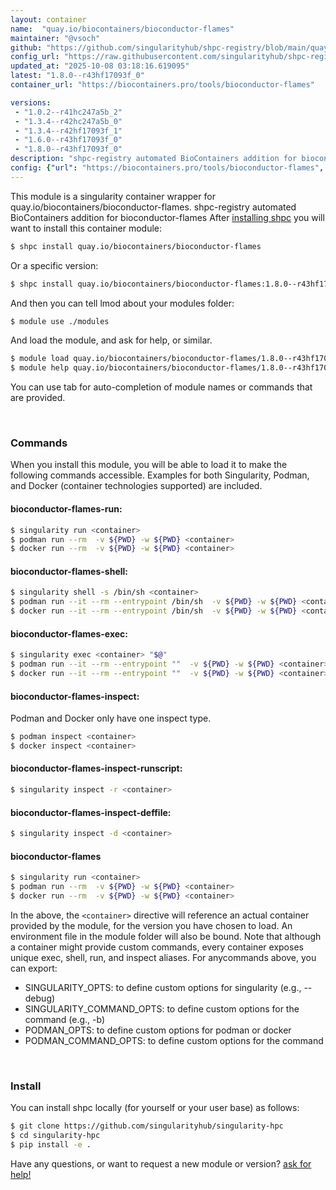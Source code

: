 ```yaml
---
layout: container
name:  "quay.io/biocontainers/bioconductor-flames"
maintainer: "@vsoch"
github: "https://github.com/singularityhub/shpc-registry/blob/main/quay.io/biocontainers/bioconductor-flames/container.yaml"
config_url: "https://raw.githubusercontent.com/singularityhub/shpc-registry/main/quay.io/biocontainers/bioconductor-flames/container.yaml"
updated_at: "2025-10-08 03:18:16.619095"
latest: "1.8.0--r43hf17093f_0"
container_url: "https://biocontainers.pro/tools/bioconductor-flames"

versions:
 - "1.0.2--r41hc247a5b_2"
 - "1.3.4--r42hc247a5b_0"
 - "1.3.4--r42hf17093f_1"
 - "1.6.0--r43hf17093f_0"
 - "1.8.0--r43hf17093f_0"
description: "shpc-registry automated BioContainers addition for bioconductor-flames"
config: {"url": "https://biocontainers.pro/tools/bioconductor-flames", "maintainer": "@vsoch", "description": "shpc-registry automated BioContainers addition for bioconductor-flames", "latest": {"1.8.0--r43hf17093f_0": "sha256:059d0a832c057646cd327bfc03e39645ff68a3ee85c55af9ba3c3b64193ce76d"}, "tags": {"1.0.2--r41hc247a5b_2": "sha256:ab2aa45994b7945338a56f90d80e77eac1332ea66f88bd25097e05c535d96f87", "1.3.4--r42hc247a5b_0": "sha256:bd8ad9146cb8f6b85d9d6a35a652dd6fbd0bf19d5095a2c3c45b89963d88bf0e", "1.3.4--r42hf17093f_1": "sha256:9574e1d0d89b2186da009b79c89ffed0047080df74ee27d9978bba76d825eb3a", "1.6.0--r43hf17093f_0": "sha256:5c523d50399e8d4176fa7f9f5f0a85d2f48422658b89fade0c0039ffc3049928", "1.8.0--r43hf17093f_0": "sha256:059d0a832c057646cd327bfc03e39645ff68a3ee85c55af9ba3c3b64193ce76d"}, "docker": "quay.io/biocontainers/bioconductor-flames"}
---
```


This module is a singularity container wrapper for quay.io/biocontainers/bioconductor-flames.
shpc-registry automated BioContainers addition for bioconductor-flames
After [installing shpc](#install) you will want to install this container module:


```bash
$ shpc install quay.io/biocontainers/bioconductor-flames
```

Or a specific version:

```bash
$ shpc install quay.io/biocontainers/bioconductor-flames:1.8.0--r43hf17093f_0
```

And then you can tell lmod about your modules folder:

```bash
$ module use ./modules
```

And load the module, and ask for help, or similar.

```bash
$ module load quay.io/biocontainers/bioconductor-flames/1.8.0--r43hf17093f_0
$ module help quay.io/biocontainers/bioconductor-flames/1.8.0--r43hf17093f_0
```

You can use tab for auto-completion of module names or commands that are provided.

<br>

### Commands

When you install this module, you will be able to load it to make the following commands accessible.
Examples for both Singularity, Podman, and Docker (container technologies supported) are included.

#### bioconductor-flames-run:

```bash
$ singularity run <container>
$ podman run --rm  -v ${PWD} -w ${PWD} <container>
$ docker run --rm  -v ${PWD} -w ${PWD} <container>
```

#### bioconductor-flames-shell:

```bash
$ singularity shell -s /bin/sh <container>
$ podman run --it --rm --entrypoint /bin/sh  -v ${PWD} -w ${PWD} <container>
$ docker run --it --rm --entrypoint /bin/sh  -v ${PWD} -w ${PWD} <container>
```

#### bioconductor-flames-exec:

```bash
$ singularity exec <container> "$@"
$ podman run --it --rm --entrypoint ""  -v ${PWD} -w ${PWD} <container> "$@"
$ docker run --it --rm --entrypoint ""  -v ${PWD} -w ${PWD} <container> "$@"
```

#### bioconductor-flames-inspect:

Podman and Docker only have one inspect type.

```bash
$ podman inspect <container>
$ docker inspect <container>
```

#### bioconductor-flames-inspect-runscript:

```bash
$ singularity inspect -r <container>
```

#### bioconductor-flames-inspect-deffile:

```bash
$ singularity inspect -d <container>
```



#### bioconductor-flames

```bash
$ singularity run <container>
$ podman run --rm  -v ${PWD} -w ${PWD} <container>
$ docker run --rm  -v ${PWD} -w ${PWD} <container>
```


In the above, the `<container>` directive will reference an actual container provided
by the module, for the version you have chosen to load. An environment file in the
module folder will also be bound. Note that although a container
might provide custom commands, every container exposes unique exec, shell, run, and
inspect aliases. For anycommands above, you can export:

 - SINGULARITY_OPTS: to define custom options for singularity (e.g., --debug)
 - SINGULARITY_COMMAND_OPTS: to define custom options for the command (e.g., -b)
 - PODMAN_OPTS: to define custom options for podman or docker
 - PODMAN_COMMAND_OPTS: to define custom options for the command

<br>

### Install

You can install shpc locally (for yourself or your user base) as follows:

```bash
$ git clone https://github.com/singularityhub/singularity-hpc
$ cd singularity-hpc
$ pip install -e .
```

Have any questions, or want to request a new module or version? [ask for help!](https://github.com/singularityhub/singularity-hpc/issues)